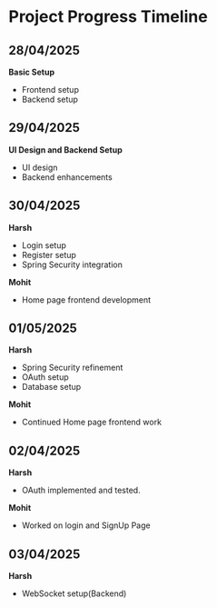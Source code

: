 # Project Progress Timeline

## 28/04/2025
**Basic Setup**
- Frontend setup  
- Backend setup  

## 29/04/2025
**UI Design and Backend Setup**
- UI design  
- Backend enhancements  

## 30/04/2025
**Harsh**
- Login setup  
- Register setup  
- Spring Security integration  

**Mohit**
- Home page frontend development  

## 01/05/2025
**Harsh**
- Spring Security refinement  
- OAuth setup  
- Database setup  

**Mohit**
- Continued Home page frontend work

## 02/04/2025
**Harsh**
- OAuth implemented and tested.

**Mohit**
- Worked on login and SignUp Page

## 03/04/2025
**Harsh**
- WebSocket setup(Backend)
